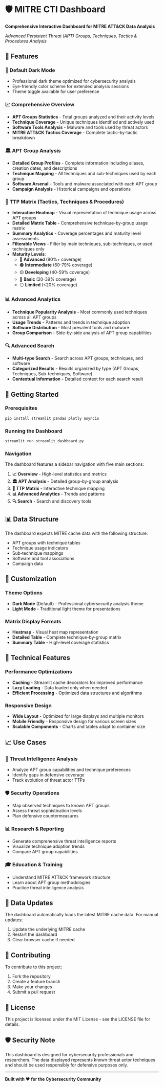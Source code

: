 # 🛡️ MITRE CTI Dashboard

**Comprehensive Interactive Dashboard for MITRE ATT&CK Data Analysis**

*Advanced Persistent Threat (APT) Groups, Techniques, Tactics & Procedures Analysis*

## 🌟 Features

### 🎨 **Default Dark Mode**
- Professional dark theme optimized for cybersecurity analysis
- Eye-friendly color scheme for extended analysis sessions
- Theme toggle available for user preference

### 📈 **Comprehensive Overview**
- **APT Groups Statistics** - Total groups analyzed and their activity levels
- **Technique Coverage** - Unique techniques identified and actively used
- **Software Tools Analysis** - Malware and tools used by threat actors
- **MITRE ATT&CK Tactics Coverage** - Complete tactic-by-tactic breakdown

### 🏛️ **APT Group Analysis**
- **Detailed Group Profiles** - Complete information including aliases, creation dates, and descriptions
- **Technique Mapping** - All techniques and sub-techniques used by each group
- **Software Arsenal** - Tools and malware associated with each APT group
- **Campaign Analysis** - Historical campaigns and operations

### 🎯 **TTP Matrix (Tactics, Techniques & Procedures)**
- **Interactive Heatmap** - Visual representation of technique usage across APT groups
- **Detailed Matrix Table** - Comprehensive technique-by-group usage matrix
- **Summary Analytics** - Coverage percentages and maturity level assessments
- **Filterable Views** - Filter by main techniques, sub-techniques, or used techniques only
- **Maturity Levels**:
  - 🔴 **Advanced** (80%+ coverage)
  - 🟠 **Intermediate** (60-79% coverage)
  - 🟡 **Developing** (40-59% coverage)
  - 🔵 **Basic** (20-39% coverage)
  - ⚪ **Limited** (<20% coverage)

### 📊 **Advanced Analytics**
- **Technique Popularity Analysis** - Most commonly used techniques across all APT groups
- **Usage Trends** - Patterns and trends in technique adoption
- **Software Distribution** - Most prevalent tools and malware
- **Group Comparison** - Side-by-side analysis of APT group capabilities

### 🔍 **Advanced Search**
- **Multi-type Search** - Search across APT groups, techniques, and software
- **Categorized Results** - Results organized by type (APT Groups, Techniques, Sub-techniques, Software)
- **Contextual Information** - Detailed context for each search result

## 🚀 Getting Started

### Prerequisites
```bash
pip install streamlit pandas plotly asyncio
```

### Running the Dashboard
```bash
streamlit run streamlit_dashboard.py
```

### Navigation
The dashboard features a sidebar navigation with five main sections:

1. **📈 Overview** - High-level statistics and metrics
2. **🏛️ APT Analysis** - Detailed group-by-group analysis
3. **🎯 TTP Matrix** - Interactive technique mapping
4. **📊 Advanced Analytics** - Trends and patterns
5. **🔍 Search** - Search and discovery tools

## 📊 Data Structure

The dashboard expects MITRE cache data with the following structure:
- APT groups with technique tables
- Technique usage indicators
- Sub-technique mappings
- Software and tool associations
- Campaign data

## 🎨 Customization

### Theme Options
- **Dark Mode** (Default) - Professional cybersecurity analysis theme
- **Light Mode** - Traditional light theme for presentations

### Matrix Display Formats
- **Heatmap** - Visual heat map representation
- **Detailed Table** - Complete technique-by-group matrix
- **Summary Table** - High-level coverage statistics

## 🔧 Technical Features

### Performance Optimizations
- **Caching** - Streamlit cache decorators for improved performance
- **Lazy Loading** - Data loaded only when needed
- **Efficient Processing** - Optimized data structures and algorithms

### Responsive Design
- **Wide Layout** - Optimized for large displays and multiple monitors
- **Mobile Friendly** - Responsive design for various screen sizes
- **Scalable Components** - Charts and tables adapt to container size

## 📈 Use Cases

### 🎯 **Threat Intelligence Analysis**
- Analyze APT group capabilities and technique preferences
- Identify gaps in defensive coverage
- Track evolution of threat actor TTPs

### 🛡️ **Security Operations**
- Map observed techniques to known APT groups
- Assess threat sophistication levels
- Plan defensive countermeasures

### 📊 **Research & Reporting**
- Generate comprehensive threat intelligence reports
- Visualize technique adoption trends
- Compare APT group capabilities

### 🎓 **Education & Training**
- Understand MITRE ATT&CK framework structure
- Learn about APT group methodologies
- Practice threat intelligence analysis

## 🔄 Data Updates

The dashboard automatically loads the latest MITRE cache data. For manual updates:
1. Update the underlying MITRE cache
2. Restart the dashboard
3. Clear browser cache if needed

## 🤝 Contributing

To contribute to this project:
1. Fork the repository
2. Create a feature branch
3. Make your changes
4. Submit a pull request

## 📝 License

This project is licensed under the MIT License - see the LICENSE file for details.

## 🛡️ Security Note

This dashboard is designed for cybersecurity professionals and researchers. The data displayed represents known threat actor techniques and should be used responsibly for defensive purposes only.

---

**Built with ❤️ for the Cybersecurity Community**
